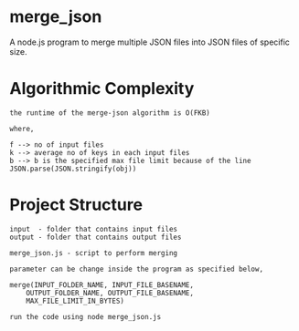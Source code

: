 # merge_json
A node.js program to merge multiple JSON files into JSON files of specific size.

# Algorithmic Complexity
    
    the runtime of the merge-json algorithm is O(FKB)

    where,

    f --> no of input files
    k --> average no of keys in each input files
    b --> b is the specified max file limit because of the line JSON.parse(JSON.stringify(obj))

# Project Structure

    input  - folder that contains input files
    output - folder that contains output files

    merge_json.js - script to perform merging

    parameter can be change inside the program as specified below,

    merge(INPUT_FOLDER_NAME, INPUT_FILE_BASENAME, 
        OUTPUT_FOLDER_NAME, OUTPUT_FILE_BASENAME, 
        MAX_FILE_LIMIT_IN_BYTES)

    run the code using node merge_json.js



    
